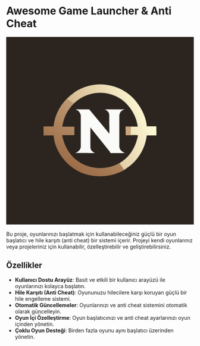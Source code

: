 # Awesome Game Launcher & Anti Cheat

![Project Logo](images/logo.png)

Bu proje, oyunlarınızı başlatmak için kullanabileceğiniz güçlü bir oyun başlatıcı ve hile karşıtı (anti cheat) bir sistemi içerir. Projeyi kendi oyunlarınız veya projeleriniz için kullanabilir, özelleştirebilir ve geliştirebilirsiniz.

## Özellikler

- **Kullanıcı Dostu Arayüz**: Basit ve etkili bir kullanıcı arayüzü ile oyunlarınızı kolayca başlatın.
- **Hile Karşıtı (Anti Cheat)**: Oyununuzu hilecilere karşı koruyan güçlü bir hile engelleme sistemi.
- **Otomatik Güncellemeler**: Oyunlarınızı ve anti cheat sistemini otomatik olarak güncelleyin.
- **Oyun İçi Özelleştirme**: Oyun başlatıcınızı ve anti cheat ayarlarınızı oyun içinden yönetin.
- **Çoklu Oyun Desteği**: Birden fazla oyunu aynı başlatıcı üzerinden yönetin. 
